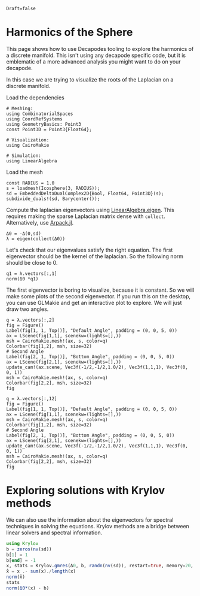 ```@meta
Draft=false
```
# Harmonics of the Sphere

This page shows how to use Decapodes tooling to explore the harmonics of a discrete manifold. This isn't using any decapode specific code, but it 
is emblematic of a more advanced analysis you might want to do on your decapode.

In this case we are trying to visualize the roots of the Laplacian on a discrete manifold.

Load the dependencies

```@example Harmonics
# Meshing:
using CombinatorialSpaces
using CoordRefSystems
using GeometryBasics: Point3
const Point3D = Point3{Float64};

# Visualization:
using CairoMakie

# Simulation:
using LinearAlgebra
```

Load the mesh

```@example Harmonics
const RADIUS = 1.0
s = loadmesh(Icosphere(3, RADIUS));
sd = EmbeddedDeltaDualComplex2D{Bool, Float64, Point3D}(s);
subdivide_duals!(sd, Barycenter());
```

Compute the laplacian eigenvectors using [LinearAlgebra.eigen](https://docs.julialang.org/en/v1/stdlib/LinearAlgebra/#LinearAlgebra.eigen). This requires making the sparse Laplacian matrix dense with `collect`. Alternatively, use [Arpack.jl](https://arpack.julialinearalgebra.org/stable/).

```@example Harmonics
Δ0 = -Δ(0,sd)
λ = eigen(collect(Δ0))
```

Let's check that our eigenvalues satisfy the right equation.
The first eigenvector should be the kernel of the laplacian.
So the following norm should be close to 0.

```@example Harmonics
q1 = λ.vectors[:,1]
norm(Δ0 *q1)
```

The first eigenvector is boring to visualize, because it is constant.
So we will make some plots of the second eigenvector.
If you run this on the desktop, you can use GLMakie and get an interactive plot to explore. We will just draw two angles.

```@example Harmonics
q = λ.vectors[:,2]
fig = Figure()
Label(fig[1, 1, Top()], "Default Angle", padding = (0, 0, 5, 0))
ax = LScene(fig[1,1], scenekw=(lights=[],))
msh = CairoMakie.mesh!(ax, s, color=q)
Colorbar(fig[1,2], msh, size=32)
# Second Angle
Label(fig[2, 1, Top()], "Bottom Angle", padding = (0, 0, 5, 0))
ax = LScene(fig[2,1], scenekw=(lights=[],))
update_cam!(ax.scene, Vec3f(-1/2,-1/2,1.0/2), Vec3f(1,1,1), Vec3f(0, 0, 1))
msh = CairoMakie.mesh!(ax, s, color=q)
Colorbar(fig[2,2], msh, size=32)
fig
```

```@example Harmonics
q = λ.vectors[:,12]
fig = Figure()
Label(fig[1, 1, Top()], "Default Angle", padding = (0, 0, 5, 0))
ax = LScene(fig[1,1], scenekw=(lights=[],))
msh = CairoMakie.mesh!(ax, s, color=q)
Colorbar(fig[1,2], msh, size=32)
# Second Angle
Label(fig[2, 1, Top()], "Bottom Angle", padding = (0, 0, 5, 0))
ax = LScene(fig[2,1], scenekw=(lights=[],))
update_cam!(ax.scene, Vec3f(-1/2,-1/2,1.0/2), Vec3f(1,1,1), Vec3f(0, 0, 1))
msh = CairoMakie.mesh!(ax, s, color=q)
Colorbar(fig[2,2], msh, size=32)
fig
```

# Exploring solutions with Krylov methods

We can also use the information about the eigenvectors for spectral techniques in solving the equations. Krylov methods are a bridge between
linear solvers and spectral information.

```julia
using Krylov
b = zeros(nv(sd))
b[1] = 1
b[end] = -1
x, stats = Krylov.gmres(Δ0, b, randn(nv(sd)), restart=true, memory=20, atol = 1e-10, rtol=1e-8, history=true, itmax=10000)
x̂ = x .- sum(x)./length(x)
norm(x̂)
stats
norm(Δ0*(x) - b)
```
